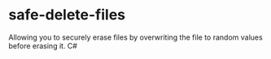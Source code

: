 # safe-delete-files
Allowing you to securely erase files by overwriting the file to random values before erasing it. C#
